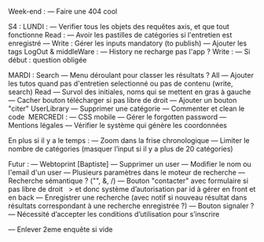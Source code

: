 Week-end :
— Faire une 404 cool 

S4 :
LUNDI :
— Verifier tous les objets des requêtes axis, et que tout fonctionne
Read :
— Avoir les pastilles de catégories si l'entretien est enregistré 
— Write : Gérer les inputs mandatory (to publish)
— Ajouter les tags
LogOut & middleWare :
— History ne recharge pas l'app ?
Write :
— Si début : question obligée


MARDI :
Search
— Menu déroulant pour classer les résultats ?
All
— Ajouter les tutos quand pas d'entretien selectionné ou pas de contenu (write, search)
Read
— Survol des initiales, noms qui se mettent en gras à gauche
— Cacher bouton télécharger si pas libre de droit
— Ajouter un bouton "citer" 
UserLibrary — Supprimer une catégorie
— Commenter et clean le code 
MERCREDI :
— CSS mobile
— Gérer le forgotten password
— Mentions légales
— Vérifier le système qui génère les coordonnées

En plus si il y a le temps :
— Zoom dans la frise chronologique
— Limiter le nombre de catégories (masquer l’input si il y a plus de 20 catégories)

Futur :
— Webtoprint [Baptiste]
— Supprimer un user 
— Modifier le nom ou l'email d'un user
— Plusieurs paramètres dans le moteur de recherche
— Recherche sémantique ? ("", &, /)
— Bouton "contacter" avec formulaire si pas libre de droit       > et donc système d’autorisation par id à gérer en front et en back
— Enregistrer une recherche (avec notif si nouveau résultat dans résultats correspondant à une recherche enregistrée ?)
— Bouton signaler ?
— Nécessité d’accepter les conditions d’utilisation pour s’inscrire

— Enlever 2eme enquête si vide